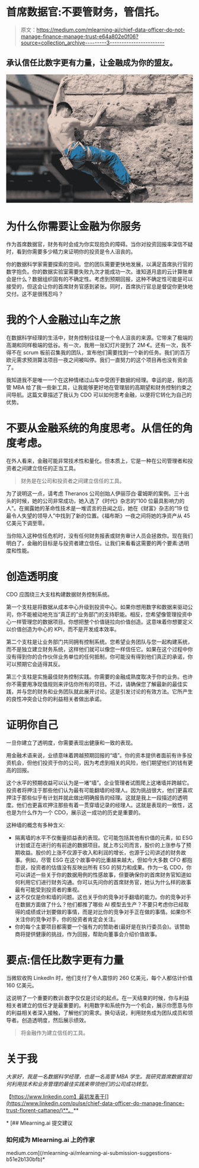 # 首席数据官:不要管财务，管信托。

> 原文：<https://medium.com/mlearning-ai/chief-data-officer-do-not-manage-finance-manage-trust-e64a802e0f06?source=collection_archive---------3----------------------->

## 承认信任比数字更有力量，让金融成为你的盟友。

![](img/ba93e8cdad3c7f44d6dc21be933195a7.png)

# 为什么你需要让金融为你服务

作为首席数据官，财务有时会成为你实现抱负的障碍。当你对投资回报率深信不疑时，看到你需要多少精力来证明你的投资是令人沮丧的。

你的数据科学家需要探索的空间。您的团队需要更快地发展，以满足首席执行官的数字抱负。你的数据实验室需要失败九次才能成功一次。谁知道月底的云计算账单会是什么？数据组织固有的不确定性。考虑到预期回报，这种不确定性可能是可以接受的，但这会让你的首席财务官感到紧张。同时，首席执行官总是督促你更快地交付。这不是很残忍吗？

# 我的个人金融过山车之旅

在数据科学经理的生活中，财务控制往往是一个令人沮丧的来源。它带来了极端的高潮和同样极端的低谷。有一次，我用一张幻灯片提到了 2M·€。还有一次，我不得不在 scrum 板前召集我的团队，宣布他们需要找到一个新的任务。我们的百万欧元需求预测算法项目一夜之间被叫停。我们一直努力的这个项目再也没有资金了。

我知道我不是唯一一个在这种情绪过山车中受困于数据的经理。幸运的是，我的高管 MBA 给了我一些新工具，让我能够更好地在管理层的高期望和财务控制约束之间导航。这篇文章描述了我认为 CDO 可以如何思考金融，以便将它转化为自己的优势。

# 不要从金融系统的角度思考。从信任的角度考虑。

在外人看来，金融可能非常技术性和量化。但本质上，它是一种在公司管理者和投资者之间建立信任的正当工具。

> 财务是在公司和投资者之间建立信任的工具。

为了说明这一点，请考虑 Theranos 公司创始人伊丽莎白·霍姆斯的案例。三十出头的时候，她的公司非常成功，她入选了《时代》杂志的“100 位最具影响力的人”。在揭露她的革命性技术是一堆谎言的丑闻之后，她在《财富》杂志的“19 位最令人失望的领导人”中找到了新的位置。《福布斯》一夜之间将她的净资产从 45 亿美元下调至零。

当你陷入这种信任危机时，没有任何财务报表或财务审计人员会拯救你。现在我们明白了，金融的目标是与投资者建立信任。让我们来看看这需要的两个要素:透明度和性能。

# 创造透明度

CDO 应围绕三大支柱构建数据财务控制系统。

第一个支柱是将数据从成本中心升级到投资中心。如果你想用数字和数据来驱动公司，你不能被动地充当“真正的”业务部门的支持职能。相反，您希望像管理投资中心一样管理您的数据项目。你想把整个价值链拉向价值创造。这意味着你想要定义以价值创造为中心的 KPI，而不是开发成本效率。

第二个支柱是让业务部门共同拥有控制系统。您希望业务团队与您一起构建系统，而不是独立建立财务系统，这样他们就可以像您一样信任它。如果在这个过程中你没有得到你的合作伙伴业务单位的任何抵制，你可能没有得到他们真正的承诺，你可以预期它会适得其反。

第三个支柱是实施最佳财务控制实践。你需要的金融成熟度取决于你的业务。也许你不需要用净现值规则来评估你所有的项目。不过，请确保您了解最新的最佳实践，并与您的财务和业务团队就此展开讨论。这是引发讨论的有效方法。它所产生的良性冲突会让你的利益相关者做出承诺。

# 证明你自己

一旦你建立了透明度，你需要表现出健康和一致的表现。

用金融术语来说，业绩意味着跨越预期回报的“墙”。你的资本提供者面前有许多投资机会，但他们投资于你的公司，因为考虑到相关的风险，他们期望他们的钱有更高的回报。

这个水平的预期收益可以认为是一堵“墙”。企业管理者试图爬上这堵墙并跨越它。投资者将押注于那些他们认为最有可能翻墙的经理人。因为挑战很大，他们更喜欢押注于那些似乎有计划并就此做出明确报告的经理。这就是我上一段描述的透明度。他们也更喜欢押注那些有着一贯穿墙记录的经理人。这就是表现的一致性，这也是为什么作为一个 CDO，展示这一成功的历史是重要的。

这种墙的概念有多种含义:

*   隔离墙的水平不仅衡量损益表的表现。它可能包括其他有价值的元素，如 ESG 计划或正在进行的有前途的数据项目。就上市公司而言，股价的上涨参与了预期收益。股价的上涨不仅源于收入和利润的增长，也源于公司讲述的财务故事。例如，尽管 ESG 在这个故事中的比重越来越大，但如今大多数 CFO 都抱怨说，投资者的估值没有反映出所有 ESG 的努力和成果。作为一名 CDO，你可以讲述一些关于你的数据用例的性感故事，但要确保你的首席财务官知道如何利用它们进行财务沟通。你可以先问你的首席财务官，她认为什么样的故事最有可能受到投资者的重视。
*   这不仅仅是你和墙的问题。这也关乎你的竞争对手翻墙的能力。你的竞争对手在数据方面做了什么？他们都推了哪些 AI 模型去生产？不要只考虑你已经取得的成绩或计划要做的事情，而是对比你的竞争对手正在做的事情。如果你不关注你的竞争对手，你的投资者肯定会关注。
*   你的每个主要项目都需要一个强有力的赞助者(最好是在执行委员会)。该赞助商将提供健康的挑战，作为回报，帮助向董事会介绍价值故事。

# 要点:信任比数字更有力量

当微软收购 LinkedIn 时，他们支付了令人震惊的 260 亿美元，每个人都估计价值 160 亿美元。

这说明了一个重要的教训:数字仅仅是讨论的起点。在一天结束的时候，你与利益相关者建立的信任才是最重要的。利用数字和系统作为一个机会，展示你愿意与你的利益相关者深入接触，了解他们的需求。换句话说，利用财务成为团队成员和领导者。创造透明度，然后展示绩效。

> 将金融作为建立信任的工具。

# 关于我

*大家好，我是一名数据科学经理，也是一名高管 MBA 学生。我研究首席数据官如何利用技术和业务管理的最佳实践来带领他们的公司成功转型。*

【https://www.linkedin.com】最初发表于[](https://www.linkedin.com/pulse/chief-data-officer-do-manage-finance-trust-florent-cattaneo/)**。**

*[](/mlearning-ai/mlearning-ai-submission-suggestions-b51e2b130bfb) [## Mlearning.ai 提交建议

### 如何成为 Mlearning.ai 上的作家

medium.com](/mlearning-ai/mlearning-ai-submission-suggestions-b51e2b130bfb)*